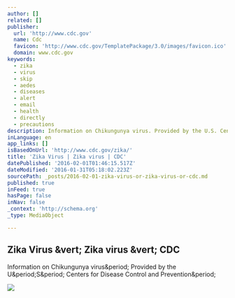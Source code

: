 ```yaml
---
author: []
related: []
publisher:
  url: 'http://www.cdc.gov'
  name: Cdc
  favicon: 'http://www.cdc.gov/TemplatePackage/3.0/images/favicon.ico'
  domain: www.cdc.gov
keywords:
  - zika
  - virus
  - skip
  - aedes
  - diseases
  - alert
  - email
  - health
  - directly
  - precautions
description: Information on Chikungunya virus. Provided by the U.S. Centers for Disease Control and Prevention.
inLanguage: en
app_links: []
isBasedOnUrl: 'http://www.cdc.gov/zika/'
title: 'Zika Virus | Zika virus | CDC'
datePublished: '2016-02-01T01:46:15.517Z'
dateModified: '2016-01-31T05:18:02.223Z'
sourcePath: _posts/2016-02-01-zika-virus-or-zika-virus-or-cdc.md
published: true
inFeed: true
hasPage: false
inNav: false
_context: 'http://schema.org'
_type: MediaObject

---
```

<article style=""><h1>Zika Virus &amp;vert; Zika virus &amp;vert; CDC</h1><p>Information on Chikungunya virus&amp;period; Provided by the U&amp;period;S&amp;period; Centers for Disease Control and Prevention&amp;period;</p><img src="http://www.cdc.gov/zika/images/zik-world-map_active_01-26-2016_web_2.jpg" /></article>